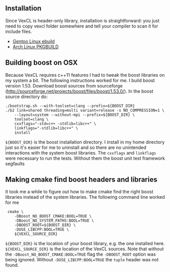 Installation
------------

Since VexCL is header-only library, installation is straightforward: you just
need to copy vexcl folder somewhere and tell your compiler to scan it for
include files.

* [Gentoo Linux ebuild](https://github.com/ddemidov/ebuilds/blob/master/dev-util/vexcl)
* [Arch Linux PKGBUILD](https://aur.archlinux.org/packages/vexcl-git)


Building boost on OSX
---------------------

Because VexCL requires c++11 features I had to tweak the boost libraries on my system a bit. The following instructions worked for me. I build boost version 1.53. Download boost sources from sourceforge (http://sourceforge.net/projects/boost/files/boost/1.53.0/). In the boost source directory do:

    ./bootstrap.sh --with-toolset=clang --prefix=${BOOST_DIR}
    ./b2 link=shared threading=multi variant=release -s NO_COMPRESSION=1 \
        --layout=system --without-mpi --prefix=${BOOST_DIR} \
        toolset=clang \
        cxxflags="-std=c++ -stdlib=libc++" \
        linkflags="-stdlib=libc++" \
        install 

`${BOOST_DIR}` is the boost installation directory. I install in my home directory just so it's easier for me to uninstall and so there are no unintended interactions with the system boost libraries. The `cxxflags` and `linkflags` were necessary to run the tests. Without them the boost unit test framework segfaults


Making cmake find boost headers and libraries
---------------------------------------------

It took me a while to figure out how to make cmake find the right boost libraries instead of the system libraries. The following command line worked for me
      
     cmake \
        -DBoost_NO_BOOST_CMAKE:BOOL=TRUE \
        -DBoost_NO_SYSTEM_PATHS:BOOL=TRUE \
        -DBOOST_ROOT=${BOOST_DIR} \
        -DUSE_LIBCPP:BOOL=TRUE \
        ${VEXCL_SOURCE_DIR}

`${BOOST_DIR}` is the location of your boost library, e.g. the one installed here. `${VEXCL_SOURCE_DIR}` is the location of the VexCL sources. Note that without the `-DBoost_NO_BOOST_CMAKE:BOOL=TRUE` flag the `-DBOOST_ROOT` option was being ignored. Without `-DUSE_LIBCPP:BOOL=TRUE` the `tuple` header was not found.
